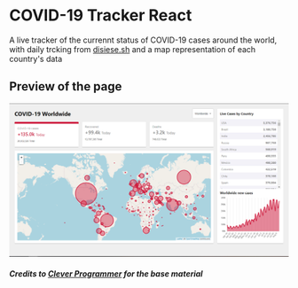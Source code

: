 # COVID-19 Tracker React

A live tracker of the currennt status of COVID-19 cases around the world, 
with daily trcking from [disiese.sh](https://disease.sh/) and a map representation 
of each country's data

## Preview of the page
![Alt text](https://github.com/mattDuque/COVID-19-tracker/blob/master/img.PNG)

##### Credits to [Clever Programmer](https://github.com/CleverProgrammers/react-covid-tracker) for the base material 
